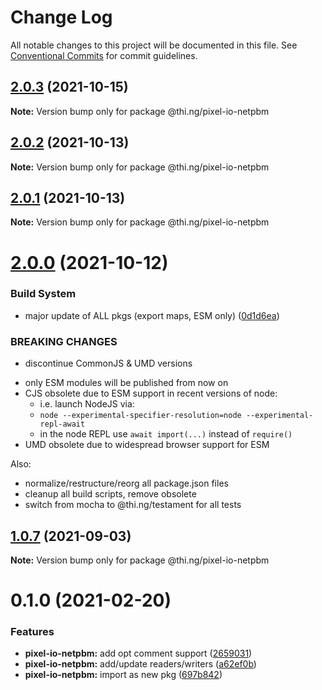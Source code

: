 # Change Log

All notable changes to this project will be documented in this file.
See [Conventional Commits](https://conventionalcommits.org) for commit guidelines.

## [2.0.3](https://github.com/thi-ng/umbrella/compare/@thi.ng/pixel-io-netpbm@2.0.2...@thi.ng/pixel-io-netpbm@2.0.3) (2021-10-15)

**Note:** Version bump only for package @thi.ng/pixel-io-netpbm





## [2.0.2](https://github.com/thi-ng/umbrella/compare/@thi.ng/pixel-io-netpbm@2.0.1...@thi.ng/pixel-io-netpbm@2.0.2) (2021-10-13)

**Note:** Version bump only for package @thi.ng/pixel-io-netpbm





## [2.0.1](https://github.com/thi-ng/umbrella/compare/@thi.ng/pixel-io-netpbm@2.0.0...@thi.ng/pixel-io-netpbm@2.0.1) (2021-10-13)

**Note:** Version bump only for package @thi.ng/pixel-io-netpbm





# [2.0.0](https://github.com/thi-ng/umbrella/compare/@thi.ng/pixel-io-netpbm@1.0.7...@thi.ng/pixel-io-netpbm@2.0.0) (2021-10-12)


### Build System

* major update of ALL pkgs (export maps, ESM only) ([0d1d6ea](https://github.com/thi-ng/umbrella/commit/0d1d6ea9fab2a645d6c5f2bf2591459b939c09b6))


### BREAKING CHANGES

* discontinue CommonJS & UMD versions

- only ESM modules will be published from now on
- CJS obsolete due to ESM support in recent versions of node:
  - i.e. launch NodeJS via:
  - `node --experimental-specifier-resolution=node --experimental-repl-await`
  - in the node REPL use `await import(...)` instead of `require()`
- UMD obsolete due to widespread browser support for ESM

Also:
- normalize/restructure/reorg all package.json files
- cleanup all build scripts, remove obsolete
- switch from mocha to @thi.ng/testament for all tests






##  [1.0.7](https://github.com/thi-ng/umbrella/compare/@thi.ng/pixel-io-netpbm@1.0.6...@thi.ng/pixel-io-netpbm@1.0.7) (2021-09-03) 

**Note:** Version bump only for package @thi.ng/pixel-io-netpbm 

#  0.1.0 (2021-02-20) 

###  Features 

- **pixel-io-netpbm:** add opt comment support ([2659031](https://github.com/thi-ng/umbrella/commit/265903115d4ca0ac71f1811b22afa016b685832e)) 
- **pixel-io-netpbm:** add/update readers/writers ([a62ef0b](https://github.com/thi-ng/umbrella/commit/a62ef0b88218f87e17bd16b0cec3dd561d73669f)) 
- **pixel-io-netpbm:** import as new pkg ([697b842](https://github.com/thi-ng/umbrella/commit/697b842bf5d3754bee88954cc84367d65734019d))
